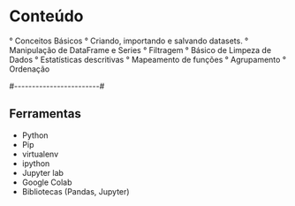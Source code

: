 # Conteúdo

° Conceitos Básicos
° Criando, importando e salvando datasets.
° Manipulação de DataFrame e Series
° Filtragem
° Básico de Limpeza de Dados
° Estatísticas descritivas
° Mapeamento de funções
° Agrupamento
° Ordenação

#------------------------#

## Ferramentas

- Python
- Pip
- virtualenv
- ipython
- Jupyter lab
- Google Colab
- Bibliotecas (Pandas, Jupyter)